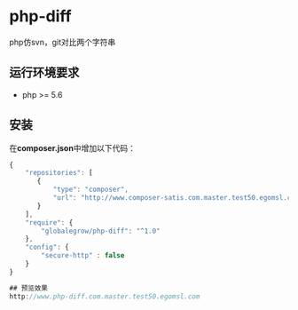 # php-diff
php仿svn，git对比两个字符串

## 运行环境要求
* php >= 5.6

## 安装

在**composer.json**中增加以下代码：
```js
{
    "repositories": [
       {
           "type": "composer",
           "url": "http://www.composer-satis.com.master.test50.egomsl.com"
       }
    ],
    "require": {
        "globalegrow/php-diff": "^1.0"
    },
    "config": {
        "secure-http" : false
    }
}

## 预览效果
http://www.php-diff.com.master.test50.egomsl.com